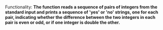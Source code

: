 Functionality: **The function reads a sequence of pairs of integers from the standard input and prints a sequence of 'yes' or 'no' strings, one for each pair, indicating whether the difference between the two integers in each pair is even or odd, or if one integer is double the other.**